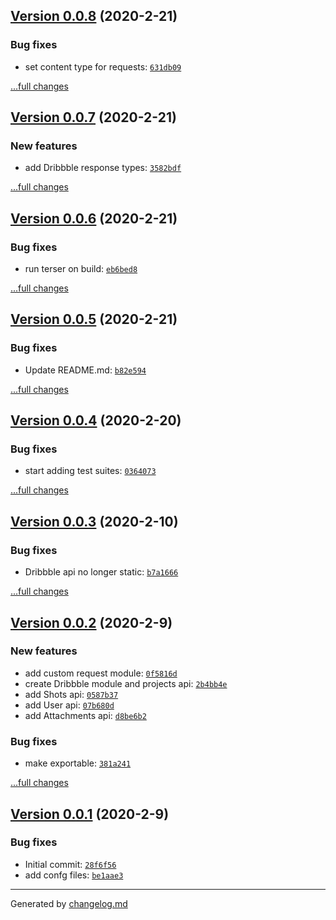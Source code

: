 ## [Version 0.0.8](https://github.com/animify/dribbblejs/releases/tag/v0.0.8) (2020-2-21)

### Bug fixes

- set content type for requests: [`631db09`](https://github.com/animify/dribbblejs/commit/631db09)

[...full changes](https://github.com/animify/dribbblejs/compare/v0.0.7...v0.0.8)

## [Version 0.0.7](https://github.com/animify/dribbblejs/releases/tag/v0.0.7) (2020-2-21)

### New features

- add Dribbble response types: [`3582bdf`](https://github.com/animify/dribbblejs/commit/3582bdf)

[...full changes](https://github.com/animify/dribbblejs/compare/v0.0.6...v0.0.7)

## [Version 0.0.6](https://github.com/animify/dribbblejs/releases/tag/v0.0.6) (2020-2-21)

### Bug fixes

- run terser on build: [`eb6bed8`](https://github.com/animify/dribbblejs/commit/eb6bed8)

[...full changes](https://github.com/animify/dribbblejs/compare/v0.0.5...v0.0.6)

## [Version 0.0.5](https://github.com/animify/dribbblejs/releases/tag/v0.0.5) (2020-2-21)

### Bug fixes

- Update README.md: [`b82e594`](https://github.com/animify/dribbblejs/commit/b82e594)

[...full changes](https://github.com/animify/dribbblejs/compare/v0.0.4...v0.0.5)

## [Version 0.0.4](https://github.com/animify/dribbblejs/releases/tag/v0.0.4) (2020-2-20)

### Bug fixes

- start adding test suites: [`0364073`](https://github.com/animify/dribbblejs/commit/0364073)

[...full changes](https://github.com/animify/dribbblejs/compare/v0.0.3...v0.0.4)

## [Version 0.0.3](https://github.com/animify/dribbblejs/releases/tag/v0.0.3) (2020-2-10)

### Bug fixes

- Dribbble api no longer static: [`b7a1666`](https://github.com/animify/dribbblejs/commit/b7a1666)

[...full changes](https://github.com/animify/dribbblejs/compare/v0.0.2...v0.0.3)

## [Version 0.0.2](https://github.com/animify/dribbblejs/releases/tag/v0.0.2) (2020-2-9)

### New features

- add custom request module: [`0f5816d`](https://github.com/animify/dribbblejs/commit/0f5816d)
- create Dribbble module and projects api: [`2b4bb4e`](https://github.com/animify/dribbblejs/commit/2b4bb4e)
- add Shots api: [`0587b37`](https://github.com/animify/dribbblejs/commit/0587b37)
- add User api: [`07b680d`](https://github.com/animify/dribbblejs/commit/07b680d)
- add Attachments api: [`d8be6b2`](https://github.com/animify/dribbblejs/commit/d8be6b2)

### Bug fixes

- make exportable: [`381a241`](https://github.com/animify/dribbblejs/commit/381a241)

[...full changes](https://github.com/animify/dribbblejs/compare/v0.0.1...v0.0.2)

## [Version 0.0.1](https://github.com/animify/dribbblejs/releases/tag/v0.0.1) (2020-2-9)

### Bug fixes

- Initial commit: [`28f6f56`](https://github.com/animify/dribbblejs/commit/28f6f56)
- add confg files: [`be1aae3`](https://github.com/animify/dribbblejs/commit/be1aae3)

---

Generated by [changelog.md](https://github.com/egoist/changelog.md)
